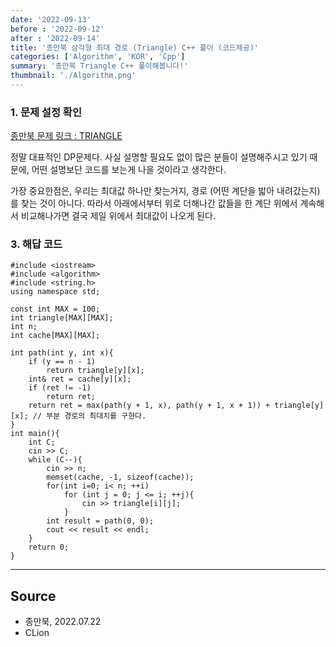 ```yaml
---
date: '2022-09-13'
before : '2022-09-12'
after : '2022-09-14'
title: '종만북 삼각형 최대 경로 (Triangle) C++ 풀이 (코드제공)'
categories: ['Algorithm', 'KOR', 'Cpp']
summary: '종만북 Triangle C++ 풀이해봅니다!'
thumbnail: './Algorithm.png'
---
```


### 1. 문제 설정 확인

[종만북 문제 링크 : TRIANGLE](<https://algospot.com/judge/problem/read/TRIANGLE>)


정말 대표적인 DP문제다. 사실 설명할 필요도 없이 많은 분들이 설명해주시고 있기 때문에, 어떤 설명보단 코드를 보는게 나을 것이라고 생각한다.


가장 중요한점은, 우리는 최대값 하나만 찾는거지, 경로 (어떤 계단을 밟아 내려갔는지)를 찾는 것이 아니다. 따라서 아래에서부터 위로 더해나간 값들을 한 계단 위에서 계속해서 비교해나가면 결국 제일 위에서 최대값이 나오게 된다. 

### 3. 해답 코드

```
#include <iostream>
#include <algorithm>
#include <string.h>
using namespace std;

const int MAX = 100;
int triangle[MAX][MAX];
int n;
int cache[MAX][MAX];

int path(int y, int x){
    if (y == n - 1)
        return triangle[y][x];
    int& ret = cache[y][x];
    if (ret != -1)
        return ret;
    return ret = max(path(y + 1, x), path(y + 1, x + 1)) + triangle[y][x]; // 부분 경로의 최대치를 구한다.
}
int main(){
    int C;
    cin >> C;
    while (C--){
        cin >> n;
        memset(cache, -1, sizeof(cache));
        for(int i=0; i< n; ++i)
            for (int j = 0; j <= i; ++j){
                cin >> triangle[i][j];
            }
        int result = path(0, 0);
        cout << result << endl;
    }
    return 0;
}
```

--- 

## Source

- 종만북, 2022.07.22
- CLion